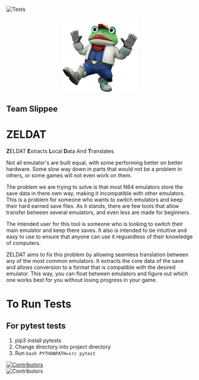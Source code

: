 ![Tests](https://github.com/Sanmeet-EWU/cscd-350-project-team-slippee/actions/workflows/tests.yml/badge.svg)

<p align="center">
  <img src="1200px-SF643D_Slippy.webp" alt="logo" width="200" />
</p>

## Team Slippee
# ZELDAT
**Z**ELDAT **E**xtracts **L**ocal **D**ata And **T**ranslates


Not all emulator's are built equal, with some performing better on better hardware. Some slow way down in parts that would not be a problem in others, or some games will not even work on them.  

The problem we are trying to solve is that most N64 emulators store the save data in there own way, making it incompatible with other emulators. This is a problem for someone who wants to switch emulators and keep their hard earned save files. As it stands, there are few tools that allow transfer between several emulators, and even less are made for beginners.   

The intended user for this tool is someone who is looking to switch their main emulator and keep there saves. It also is intended to be intuitive and easy to use to ensure that anyone can use it reguardless of their knowledge of computers.  

ZELDAT aims to fix this problem by allowing seamless translation between any of the most common emulators. It extracts the core data of the save and allows conversion to a format that is compatible with the desired emulator. This way, you can float between emulators and figure out which one works best for you without losing progress in your game.

# To Run Tests
## For pytest tests
1. pip3 install pytests 
2. Change directory into project directory
3. Run ```bash
PYTHONPATH=src pytest``` 

[![Contributors](https://img.shields.io/github/contributors/Sanmeet-EWU/cscd-350-project-team-slippee)](https://github.com/Sanmeet-EWU/cscd-350-project-team-slippee/graphs/contributors)  
![Contributors](https://contrib.rocks/image?repo=Sanmeet-EWU/cscd-350-project-team-slippee)

